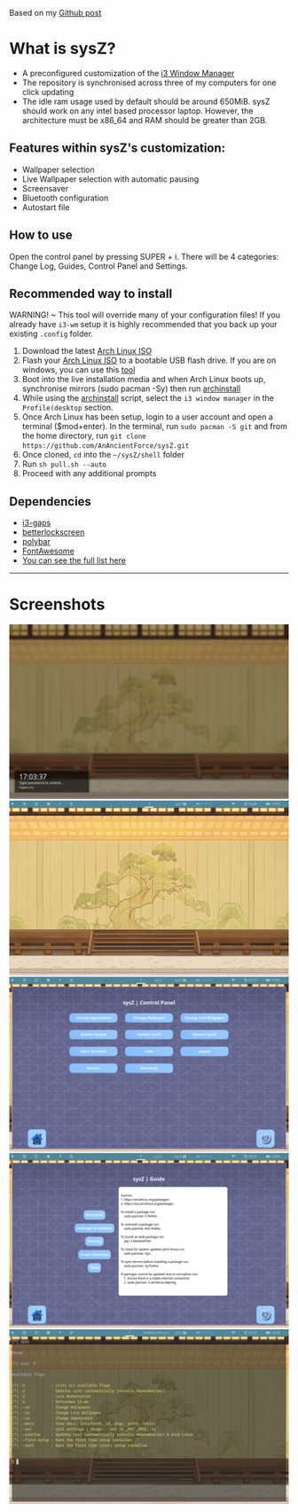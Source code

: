 Based on my [Github post](https://github.com/AnAncientForce/sysZ)

# What is sysZ?
* A preconfigured customization of the  [i3 Window Manager](https://github.com/Airblader/i3)
* The repository is synchronised across three of my computers for one click updating
* The idle ram usage used by default should be around 650MiB. sysZ should work on any intel based processor laptop. However, the architecture must be x86_64 and RAM should be greater than 2GB.

## Features within sysZ's customization:
* Wallpaper selection
* Live Wallpaper selection with automatic pausing
* Screensaver
* Bluetooth configuration
* Autostart file

## How to use
Open the control panel by pressing SUPER + i. There will be 4 categories: Change Log, Guides, Control Panel and Settings.

## Recommended way to install
WARNING! ~ This tool will override many of your configuration files! If you already have `i3-wm` setup it is highly recommended that you back up your existing `.config` folder. 
1. Download the latest [Arch Linux ISO](https://archlinux.org/download/)
2. Flash your [Arch Linux ISO](https://archlinux.org/download/) to a bootable USB flash drive. If you are on windows, you can use this [tool](https://rufus.ie/en/)
3. Boot into the live installation media and when Arch Linux boots up, synchronise mirrors (sudo pacman -Sy) then run [archinstall](https://github.com/archlinux/archinstall)
4. While using the [archinstall](https://github.com/archlinux/archinstall) script, select the `i3 window manager` in the `Profile(desktop` section.
5. Once Arch Linux has been setup, login to a user account and open a terminal ($mod+enter). In the terminal, run `sudo pacman -S git` and from the home directory, run `git clone https://github.com/AnAncientForce/sysZ.git`
6. Once cloned, `cd` into the `~/sysZ/shell` folder
7. Run `sh pull.sh --auto`
8. Proceed with any additional prompts

## Dependencies
- [i3-gaps](https://github.com/Airblader/i3)
- [betterlockscreen](https://github.com/betterlockscreen/betterlockscreen)
- [polybar](https://github.com/jaagr/polybar)
- [FontAwesome](https://github.com/FortAwesome/Font-Awesome)
- [You can see the full list here](https://github.com/AnAncientForce/sysZ/blob/main/shell/pull.sh)

---

# Screenshots
![lock](assets/sysZ/lock.png)
![blank_workspace](assets/sysZ/blank_workspace.png)
![control_panel](assets/sysZ/control_panel.png)
![guide](assets/sysZ/guide.png)
![terminal_help](assets/sysZ/terminal_help.png)